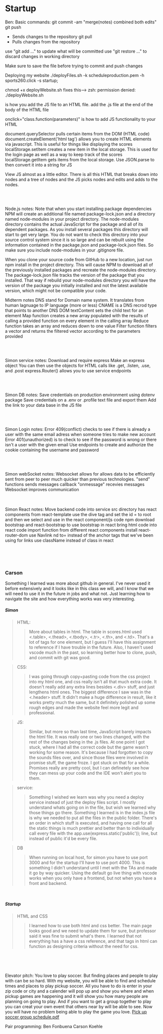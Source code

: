 # Startup
Ben: 
Basic commands:
git commit -am "merge(notes) combined both edits"
git push
 - Sends changes to the repository
 git pull
 - Pulls changes from the repository

use "git add <file>..." to update what will be committed
use "git restore <file>..." to discard changes in working directory

Make sure to save the file before trying to commit and push changes

Deploying my website ./deployFiles.sh -k scheduleproduction.pem -h sports260.click -s startup;

chmod +x deployWebsite.sh fixes this--> zsh: permission denied: ./deployWebsite.sh

<script> tag --> use to include JS code



I've learned more about merging conlficts which is really helpful. I also didn't I could fork a repository which seems really helpful. I found the DadJokesAPI very interesting haha

Things I learned from the simon HTML:
Tags like div and header aren't always neccessary but they help keep everything organized
HTML can nest some of the things I've been learning about. For example you can use an svg as a button
br and hr can be used to style the website a little bit

<br>
 
 SIMON: Ben
 <script src='.js'></script> is how you add the JS file to an HTML file. add the .js file at the end of the body of the HTML file
onclick="class.function(parameters)" is how to add JS functionality to your HTML

document.querySelector pulls certain items from the DOM (HTML code) document.createElement('html tag') allows you to create HTML elements via javascript. This is useful for things like displaying the scores localStorage.setItem creates a new item in the local storage. This is used for the login page as well as a way to keep track of the scores localStorage.getItem gets items from the local storage. Use JSON.parse to then convert it into a string for JS

View JS almost as a little editor. There is all this HTML that breaks down into nodes and a tree of nodes and the JS picks nodes and edits and adds to the nodes.
 
 <br><br>
 
 Node.js notes:
 Note that when you start installing package dependencies NPM will create an additional file named package-lock.json and a directory named node-modules in your project directory. The node-modules directory contains the actual JavaScript for the package and all of its dependent packages. As you install several packages this directory will start to get very large. You do not want to check this directory into your source control system since it is so large and can be rebuilt using the information contained in the package.json and package-lock.json files. So make sure you include node-modules in your .gitignore file.

When you clone your source code from GitHub to a new location, just run npm install in the project directory. This will cause NPM to download all of the previously installed packages and recreate the node-modules directory. The package-lock.json file tracks the version of the package that you installed. That way if rebuild your node-modules directory you will have the version of the package you initially installed and not the latest available version, which might not be compatible your code.
 
 
 
 Midterm notes
 DNS stand for Domain name system. It translates from human lagnuage to IP language (more or less)
 CNAME is a DNS recrod type that points to another DNS
 DOM textContent sets the child text for an element
 Map function creates a new array populated with the results of calling a provided function on every element in the calling array
 Reduce function takes an array and reduces down to one value
 Filter function filters a vector and returns the filtered vector according to the parameters provided
 
 <br><br>
 
 Simon service notes:
 Download and require express
 Make an express object
 You can then use the objects for HTML calls like .get, .listen, .use, and .post 
 express.Router() allows you to use service endpoints
 
  <br><br>
 
 Simon DB notes:
 Save credentials on production environment using dotenv package
 Save credentials on a .env or .profile text file and export them
 Add the link to your data base in the JS file
 
 <br><br>
 
 Simon Login notes:
 Error 409(conflict) checks to see if there is already a user with the same email adress when someone tries to make new account
 Error 401(unauthorized) is to check to see if the password is wrong or there isn't a user with the given email
 Use endpoints to create and authorize the cookie containing the username and password
 
  <br><br>
 
 Simon webSocket notes:
 Websocket allows for allows data to be efficiently sent from peer to peer much quicker than previous technologies.
 "send" functions sends messages
 callback "onmessage" recevies messages
 Websocket improves communication
 
  <br><br>
 Simon React notes:
 Move backend code into service
src directory has react components from react-template
 use the dive tag and set the id = to root and then we select and use in the react component/js code
 npm download bootstrap and react-bootstrap to use bootstrap in react
 bring html code into react code
 import function from different react components
 install react-router-dom
 use Navlink nd to= instead of the anchor tags that we've been using for links
 use className instead of class in react
 
 
 
 
<br><br><br>
<h3>Carson</h3> 
Something I learned was more about github in general. I've never used it before extensively and it looks like in this class we will, and I know that we will need to use it in the future in jobs and what not. Just learning how to navigate the site and how everything works was very interesting.
<br>
<h5>Simon</h5>
 
>HTML:
>>More about tables in html. The table in scores.html used <.table>, <.thead>, <.tbody>, <.tr>, <.th>, and <.td>. That's a lot of tags for one element, but I guess I'll have this assignment to reference if I have trouble in the future. Also, I haven't used vscode much in the past, so learning better how to clone, push, and commit with git was good. 

>CSS:
>>I was going through copy+pasting code from the css project into my html one, and css really isn't all that much extra code. It doesn't really add any extra lines besides <.div> stuff, and just lengthens html ones. The biggest difference I saw was in the <.header> stuff. It didn't make a huge difference in result, like it works pretty much the same, but it definitely polished up some rough edges and made the website feel more legit and professional. 

>JS:
>>Similar, but more so than last time, JavaScript barely impacts the html file. It was really one or two lines changed, with the rest of the changes being in the .js files. At one point I got stuck, where I had all the correct code but the game wasn't working for some reason. It's because I had forgotten to copy the sounds files over, and since those files were involved in promise stuff, the game froze. I got stuck on that for a while. Promises really are pretty cool, but I can definetely see how they can mess up your code and the IDE won't alert you to them. 

>service:
>>Something I wished we learn was why you need a deploy service instead of just the deploy files script. I mostly understand whats going on in the file, but wish we learned why those things go there. Something I learned is in the index.js file is why we needed to put all the files in the public folder. There's an order in which stuff is executed, and having one call for all the static things is much prettier and better than to individually call every file with the app.use(express.static('public')); line, but instead of public it'd be every file. 

>DB
>>When running on local host, for simon you have to use port 3000 and for the startup I'll have to use port 4000. This is something I didn't understand until I met with the TAs and made it go by way quicker. Using the default go live thing with vscode works when you only have a frontend, but not when you have a front and backend. 

<br>
<h5>Startup</h5>
 
>HTML and CSS
>>I learned how to use both html and css better. The main page looks good and we need to update them for sure, but professor said it was fine to submit what's there. I learned that not everything has a have a css reference, and that tags in html can function as designing criteria without the need for css. 

<br><br><br>


Elevator pitch:
You love to play soccer. But finding places and people to play with can be so hard. With my website, you will be able to find and schedule times and places to play pickup soccer. All you have to do is enter in your zip code or city and a calender will pop up and show you where and when pickup games are happening and it will show you how many people are planning on going to play. And if you want to get a group together to play you can creat your own event that others near by will be able to see. Now you will have no problem being able to play the game you love.
[Pick up soccer group schedule.pdf](https://github.com/bchfonz/Startup/files/10514302/Pick.up.soccer.group.schedule.pdf)




Pair programming:
Ben Fonbuena
Carson Koehle
